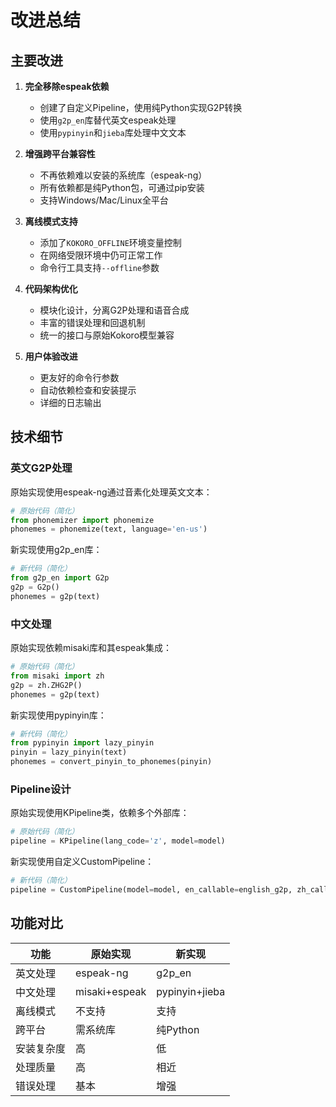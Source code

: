 # 改进总结

## 主要改进

1. **完全移除espeak依赖**
   - 创建了自定义Pipeline，使用纯Python实现G2P转换
   - 使用`g2p_en`库替代英文espeak处理
   - 使用`pypinyin`和`jieba`库处理中文文本

2. **增强跨平台兼容性**
   - 不再依赖难以安装的系统库（espeak-ng）
   - 所有依赖都是纯Python包，可通过pip安装
   - 支持Windows/Mac/Linux全平台

3. **离线模式支持**
   - 添加了`KOKORO_OFFLINE`环境变量控制
   - 在网络受限环境中仍可正常工作
   - 命令行工具支持`--offline`参数

4. **代码架构优化**
   - 模块化设计，分离G2P处理和语音合成
   - 丰富的错误处理和回退机制
   - 统一的接口与原始Kokoro模型兼容

5. **用户体验改进**
   - 更友好的命令行参数
   - 自动依赖检查和安装提示
   - 详细的日志输出

## 技术细节

### 英文G2P处理

原始实现使用espeak-ng通过音素化处理英文文本：
```python
# 原始代码（简化）
from phonemizer import phonemize
phonemes = phonemize(text, language='en-us')
```

新实现使用g2p_en库：
```python
# 新代码（简化）
from g2p_en import G2p
g2p = G2p()
phonemes = g2p(text)
```

### 中文处理

原始实现依赖misaki库和其espeak集成：
```python
# 原始代码（简化）
from misaki import zh
g2p = zh.ZHG2P()
phonemes = g2p(text)
```

新实现使用pypinyin库：
```python
# 新代码（简化）
from pypinyin import lazy_pinyin
pinyin = lazy_pinyin(text)
phonemes = convert_pinyin_to_phonemes(pinyin)
```

### Pipeline设计

原始实现使用KPipeline类，依赖多个外部库：
```python
# 原始代码（简化）
pipeline = KPipeline(lang_code='z', model=model)
```

新实现使用自定义CustomPipeline：
```python
# 新代码（简化）
pipeline = CustomPipeline(model=model, en_callable=english_g2p, zh_callable=chinese_g2p)
```

## 功能对比

| 功能 | 原始实现 | 新实现 |
|------|---------|-------|
| 英文处理 | espeak-ng | g2p_en |
| 中文处理 | misaki+espeak | pypinyin+jieba |
| 离线模式 | 不支持 | 支持 |
| 跨平台 | 需系统库 | 纯Python |
| 安装复杂度 | 高 | 低 |
| 处理质量 | 高 | 相近 |
| 错误处理 | 基本 | 增强 | 